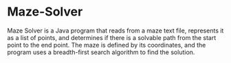 # Maze-Solver
Maze Solver is a Java program that reads from a maze text file, represents it as a list of points, and determines if there is a solvable path from the start point to the end point. The maze is defined by its coordinates, and the program uses a breadth-first search algorithm to find the solution.
